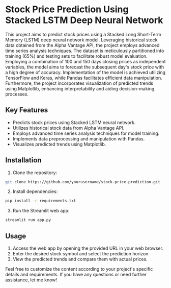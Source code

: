 

# Stock Price Prediction Using Stacked LSTM Deep Neural Network

This project aims to predict stock prices using a Stacked Long Short-Term Memory (LSTM) deep neural network model. Leveraging historical stock data obtained from the Alpha Vantage API, the project employs advanced time series analysis techniques. The dataset is meticulously partitioned into training (65%) and testing sets to facilitate robust model evaluation. Employing a combination of 100 and 150 days closing prices as independent variables, the model aims to forecast the subsequent day's stock price with a high degree of accuracy. Implementation of the model is achieved utilizing TensorFlow and Keras, while Pandas facilitates efficient data manipulation. Furthermore, the project incorporates visualization of predicted trends using Matplotlib, enhancing interpretability and aiding decision-making processes.

## Key Features

- Predicts stock prices using Stacked LSTM neural network.
- Utilizes historical stock data from Alpha Vantage API.
- Employs advanced time series analysis techniques for model training.
- Implements data preprocessing and manipulation with Pandas.
- Visualizes predicted trends using Matplotlib.

## Installation

1. Clone the repository:

```bash
git clone https://github.com/yourusername/stock-price-prediction.git
```

2. Install dependencies:

```bash
pip install -r requirements.txt
```

3. Run the Streamlit web app:

```bash
streamlit run app.py
```

## Usage

1. Access the web app by opening the provided URL in your web browser.
2. Enter the desired stock symbol and select the prediction horizon.
3. View the predicted trends and compare them with actual prices.


Feel free to customize the content according to your project's specific details and requirements. If you have any questions or need further assistance, let me know!
